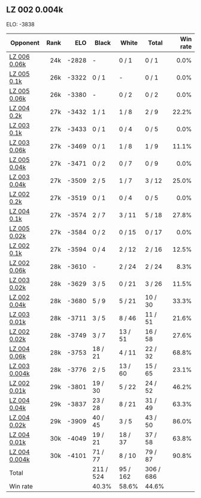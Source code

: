## LZ 002 0.004k ##

ELO: -3838

Opponent | Rank | ELO | Black | White | Total | Win rate
---------|-----:|----:|-------|-------|-------|-------:
[LZ 006 0.06k](LZ%20006%200.06k.md) | 24k | -2828 | - | 0 / 1 | 0 / 1 | 0.0%
[LZ 005 0.1k](LZ%20005%200.1k.md) | 26k | -3322 | 0 / 1 | - | 0 / 1 | 0.0%
[LZ 005 0.06k](LZ%20005%200.06k.md) | 26k | -3380 | - | 0 / 2 | 0 / 2 | 0.0%
[LZ 004 0.2k](LZ%20004%200.2k.md) | 27k | -3432 | 1 / 1 | 1 / 8 | 2 / 9 | 22.2%
[LZ 003 0.1k](LZ%20003%200.1k.md) | 27k | -3433 | 0 / 1 | 0 / 4 | 0 / 5 | 0.0%
[LZ 003 0.06k](LZ%20003%200.06k.md) | 27k | -3469 | 0 / 1 | 1 / 8 | 1 / 9 | 11.1%
[LZ 005 0.04k](LZ%20005%200.04k.md) | 27k | -3471 | 0 / 2 | 0 / 7 | 0 / 9 | 0.0%
[LZ 003 0.04k](LZ%20003%200.04k.md) | 27k | -3509 | 2 / 5 | 1 / 7 | 3 / 12 | 25.0%
[LZ 002 0.2k](LZ%20002%200.2k.md) | 27k | -3519 | 0 / 1 | 0 / 4 | 0 / 5 | 0.0%
[LZ 004 0.1k](LZ%20004%200.1k.md) | 27k | -3574 | 2 / 7 | 3 / 11 | 5 / 18 | 27.8%
[LZ 005 0.02k](LZ%20005%200.02k.md) | 27k | -3584 | 0 / 2 | 0 / 15 | 0 / 17 | 0.0%
[LZ 002 0.1k](LZ%20002%200.1k.md) | 27k | -3594 | 0 / 4 | 2 / 12 | 2 / 16 | 12.5%
[LZ 002 0.06k](LZ%20002%200.06k.md) | 28k | -3610 | - | 2 / 24 | 2 / 24 | 8.3%
[LZ 003 0.02k](LZ%20003%200.02k.md) | 28k | -3629 | 3 / 5 | 0 / 21 | 3 / 26 | 11.5%
[LZ 002 0.04k](LZ%20002%200.04k.md) | 28k | -3680 | 5 / 9 | 5 / 21 | 10 / 30 | 33.3%
[LZ 003 0.01k](LZ%20003%200.01k.md) | 28k | -3711 | 3 / 5 | 8 / 46 | 11 / 51 | 21.6%
[LZ 002 0.02k](LZ%20002%200.02k.md) | 28k | -3749 | 3 / 7 | 13 / 51 | 16 / 58 | 27.6%
[LZ 004 0.06k](LZ%20004%200.06k.md) | 28k | -3753 | 18 / 21 | 4 / 11 | 22 / 32 | 68.8%
[LZ 003 0.004k](LZ%20003%200.004k.md) | 28k | -3776 | 2 / 5 | 13 / 60 | 15 / 65 | 23.1%
[LZ 002 0.01k](LZ%20002%200.01k.md) | 29k | -3801 | 19 / 30 | 5 / 22 | 24 / 52 | 46.2%
[LZ 004 0.04k](LZ%20004%200.04k.md) | 29k | -3837 | 23 / 28 | 8 / 21 | 31 / 49 | 63.3%
[LZ 004 0.02k](LZ%20004%200.02k.md) | 29k | -3909 | 40 / 45 | 3 / 5 | 43 / 50 | 86.0%
[LZ 004 0.01k](LZ%20004%200.01k.md) | 30k | -4049 | 19 / 21 | 18 / 37 | 37 / 58 | 63.8%
[LZ 004 0.004k](LZ%20004%200.004k.md) | 30k | -4101 | 71 / 77 | 8 / 10 | 79 / 87 | 90.8%
Total | | | 211 / 524 | 95 / 162 | 306 / 686 | 
Win rate| | | 40.3% | 58.6% | 44.6% | 
